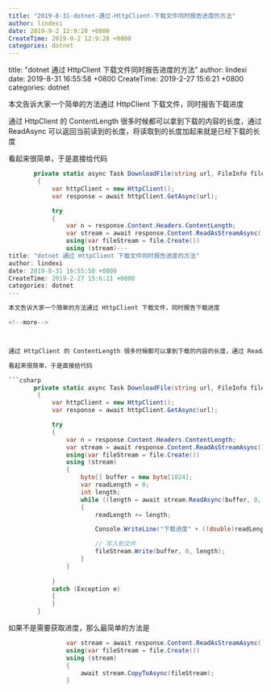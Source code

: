 ```yaml
---
title: "2019-8-31-dotnet-通过-HttpClient-下载文件同时报告进度的方法"
author: lindexi
date: 2019-9-2 12:9:28 +0800
CreateTime: 2019-9-2 12:9:28 +0800
categories: dotnet
---
```


title: "dotnet 通过 HttpClient 下载文件同时报告进度的方法"
author: lindexi
date: 2019-8-31 16:55:58 +0800
CreateTime: 2019-2-27 15:6:21 +0800
categories: dotnet

<!--more-->



本文告诉大家一个简单的方法通过 HttpClient 下载文件，同时报告下载进度

<!--more-->



通过 HttpClient 的 ContentLength 很多时候都可以拿到下载的内容的长度，通过 ReadAsync 可以返回当前读到的长度，将读取到的长度加起来就是已经下载的长度

看起来很简单，于是直接给代码

```csharp
       private static async Task DownloadFile(string url, FileInfo file)
        {
            var httpClient = new HttpClient();
            var response = await httpClient.GetAsync(url);

            try
            {
                var n = response.Content.Headers.ContentLength;
                var stream = await response.Content.ReadAsStreamAsync();
                using(var fileStream = file.Create())
                using (stream)---
title: "dotnet 通过 HttpClient 下载文件同时报告进度的方法"
author: lindexi
date: 2019-8-31 16:55:58 +0800
CreateTime: 2019-2-27 15:6:21 +0800
categories: dotnet
---

本文告诉大家一个简单的方法通过 HttpClient 下载文件，同时报告下载进度

<!--more-->



通过 HttpClient 的 ContentLength 很多时候都可以拿到下载的内容的长度，通过 ReadAsync 可以返回当前读到的长度，将读取到的长度加起来就是已经下载的长度

看起来很简单，于是直接给代码

```csharp
       private static async Task DownloadFile(string url, FileInfo file)
        {
            var httpClient = new HttpClient();
            var response = await httpClient.GetAsync(url);

            try
            {
                var n = response.Content.Headers.ContentLength;
                var stream = await response.Content.ReadAsStreamAsync();
                using(var fileStream = file.Create())
                using (stream)
                {
                    byte[] buffer = new byte[1024];
                    var readLength = 0;
                    int length;
                    while ((length = await stream.ReadAsync(buffer, 0, buffer.Length)) != 0)
                    {
                        readLength += length;

                        Console.WriteLine("下载进度" + ((double)readLength) / n * 100);

                        // 写入到文件
                        fileStream.Write(buffer, 0, length);
                    }
                }
            
            }
            catch (Exception e)
            {
            }
        }
```

如果不是需要获取进度，那么最简单的方法是

```csharp
                var stream = await response.Content.ReadAsStreamAsync();
                using(var fileStream = file.Create())
                using (stream)
                {
                    await stream.CopyToAsync(fileStream);
                }
```

